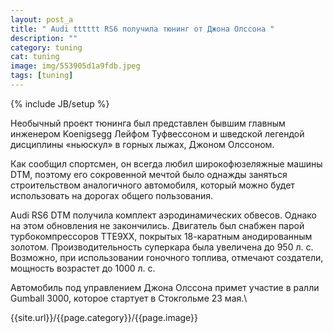 ```yaml
---
layout: post_a
title: " Audi tttttt RS6 получила тюнинг от Джона Олссона "
description: ""
category: tuning
cat: tuning
image: img/553905d1a9fdb.jpeg
tags: [tuning]
---
```

{% include JB/setup %}

Нeобычный проект тюнинга был представлен бывшим главным инженером Koenigsegg Лейфом Туфвессоном и шведской легендой дисциплины «ньюскул» в горных лыжах, Джоном Олссоном.<!-- more -->

Как сообщил спортсмен, он всегда любил широкофюзеляжные машины DTM, поэтому его сокровенной мечтой было однажды заняться строительством аналогичного автомобиля, который можно будет использовать на дорогах общего пользования.

Audi RS6 DTM получила комплект аэродинамических обвесов. Однако на этом обновления не закончились. Двигатель был снабжен парой турбокомпрессоров TTE9XX, покрытых 18-каратным анодированным золотом. Производительность суперкара была увеличена до 950 л. с. Возможно, при использовании гоночного топлива, отмечают создатели, мощность возрастет до 1000 л. с.

Автомобиль под управлением Джона Олссона примет участие в ралли Gumball 3000, которое стартует в Стокгольме 23 мая.\

{{site.url}}/{{page.category}}/{{page.image}}
